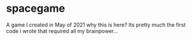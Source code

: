 # spacegame
A game I created in May of 2021 
why this is here? 
Its pretty much the first code i wrote that required all my brainpower...
